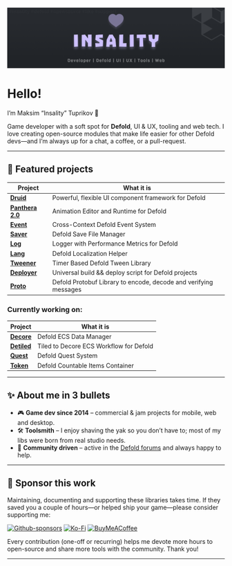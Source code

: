 ![](logo.png)

# Hello!

I’m Maksim “Insality” Tuprikov 👋

Game developer with a soft spot for **Defold**, UI & UX, tooling and web tech.
I love creating open-source modules that make life easier for other Defold devs—and I’m always up for a chat, a coffee, or a pull-request.

---

## 🚀 Featured projects

| Project | What it is |
|---------|------------|
| **[Druid](https://github.com/Insality/druid)** | Powerful, flexible UI component framework for Defold |
| **[Panthera 2.0](https://github.com/Insality/panthera)** | Animation Editor and Runtime for Defold |
| **[Event](https://github.com/Insality/defold-event)** | Cross-Context Defold Event System |
| **[Saver](https://github.com/Insality/defold-saver)** | Defold Save File Manager |
| **[Log](https://github.com/Insality/defold-log)** | Logger with Performance Metrics for Defold |
| **[Lang](https://github.com/Insality/defold-lang)** | Defold Localization Helper |
| **[Tweener](https://github.com/Insality/defold-tweener)** | Timer Based Defold Tween Library |
| **[Deployer](https://github.com/Insality/defold-deployer)** | Universal build && deploy script for Defold projects |
| **[Proto](https://github.com/Insality/defold-proto)** | Defold Protobuf Library to encode, decode and verifying messages |

### Currently working on:

| Project | What it is |
|---------|------------|
| **[Decore](https://github.com/Insality/decore)** | Defold ECS Data Manager |
| **[Detiled](https://github.com/Insality/detiled)** | Tiled to Decore ECS Workflow for Defold |
| **[Quest](https://github.com/Insality/defold-quest)** | Defold Quest System |
| **[Token](https://github.com/Insality/defold-token)** | Defold Countable Items Container |


---

## ✨ About me in 3 bullets
* 🎮 **Game dev since 2014** – commercial & jam projects for mobile, web and desktop.
* 🛠 **Toolsmith** – I enjoy shaving the yak so you don’t have to; most of my libs were born from real studio needs.
* 🌱 **Community driven** – active in the [Defold forums](https://forum.defold.com/) and always happy to help.

---

## 💜 Sponsor this work

Maintaining, documenting and supporting these libraries takes time.
If they saved you a couple of hours—or helped ship your game—please consider supporting me:

[![Github-sponsors](https://img.shields.io/badge/sponsor-30363D?style=for-the-badge&logo=GitHub-Sponsors&logoColor=#EA4AAA)](https://github.com/sponsors/insality) [![Ko-Fi](https://img.shields.io/badge/Ko--fi-F16061?style=for-the-badge&logo=ko-fi&logoColor=white)](https://ko-fi.com/insality) [![BuyMeACoffee](https://img.shields.io/badge/Buy%20Me%20a%20Coffee-ffdd00?style=for-the-badge&logo=buy-me-a-coffee&logoColor=black)](https://www.buymeacoffee.com/insality)


Every contribution (one-off or recurring) helps me devote more hours to open-source and share more tools with the community. Thank you!

---

